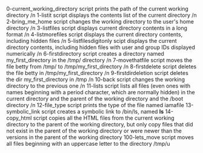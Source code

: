 0-current_working_directory script prints the path of the current working directory /n
1-listit script displays the contents list of the current directory /n
2-bring_me_home script changes the working directory to the user's home directory /n
3-listfiles script displays current directory contents in a long format /n
4-listmorefiles script displays the current directory contents, including hidden files /n
5-listfilesdigitonly scipt displays the current directory contents, including hidden files with user and group IDs displayed numerically /n
6-firstdirectory script creates a directory named my_first_directory in the /tmp/ directory /n
7-movethatfile script moves the file betty from /tmp/ to /tmp/my_first_directory /n
8-firstdelete script deletes the file betty in /tmp/my_first_directory /n
9-firstdirdeletion script deletes the dir my_first_directory in /tmp /n
10-back script changes the working directory to the previous one /n
11-lists script  lists all files (even ones with names beginning with a period character, which are normally hidden) in the current directory and the parent of the working directory and the /boot directory /n
12-file_type script prints the type of the file named iamafile
13-symbolic_link script creates a symbolic link to /bin/ls, named __ls__
14-copy_html script copies all the HTML files from the current working directory to the parent of the working directory, but only copy files that did not exist in the parent of the working directory or were newer than the versions in the parent of the working directory
100-lets_move script moves all files beginning with an uppercase letter to the directory /tmp/u
